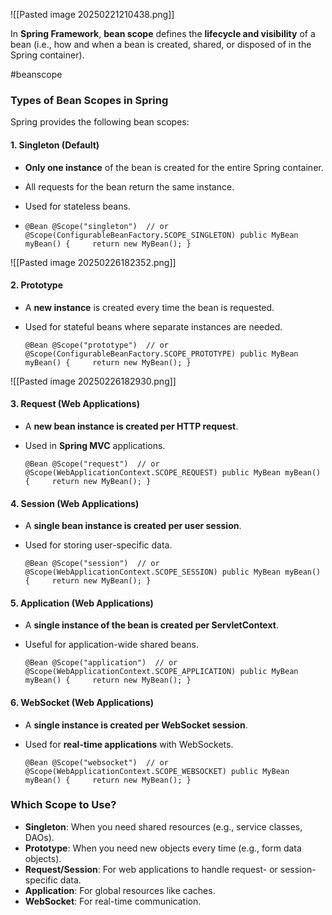 ![[Pasted image 20250221210438.png]]

In **Spring Framework**, **bean scope** defines the **lifecycle and visibility** of a bean (i.e., how and when a bean is created, shared, or disposed of in the Spring container).

#beanscope
### **Types of Bean Scopes in Spring**

Spring provides the following bean scopes:

#### **1. Singleton (Default)**

- **Only one instance** of the bean is created for the entire Spring container.
    
- All requests for the bean return the same instance.
    
- Used for stateless beans.
- 
    `@Bean @Scope("singleton")  // or @Scope(ConfigurableBeanFactory.SCOPE_SINGLETON) public MyBean myBean() {     return new MyBean(); }`
    
![[Pasted image 20250226182352.png]]

#### **2. Prototype**

- A **new instance** is created every time the bean is requested.
    
- Used for stateful beans where separate instances are needed.

    `@Bean @Scope("prototype")  // or @Scope(ConfigurableBeanFactory.SCOPE_PROTOTYPE) public MyBean myBean() {     return new MyBean(); }`
    
![[Pasted image 20250226182930.png]]

#### **3. Request (Web Applications)**

- A **new bean instance is created per HTTP request**.
    
- Used in **Spring MVC** applications.

    `@Bean @Scope("request")  // or @Scope(WebApplicationContext.SCOPE_REQUEST) public MyBean myBean() {     return new MyBean(); }`
    

#### **4. Session (Web Applications)**

- A **single bean instance is created per user session**.
    
- Used for storing user-specific data.
    
    `@Bean @Scope("session")  // or @Scope(WebApplicationContext.SCOPE_SESSION) public MyBean myBean() {     return new MyBean(); }`
    

#### **5. Application (Web Applications)**

- A **single instance of the bean is created per ServletContext**.
    
- Useful for application-wide shared beans.

    `@Bean @Scope("application")  // or @Scope(WebApplicationContext.SCOPE_APPLICATION) public MyBean myBean() {     return new MyBean(); }`
    

#### **6. WebSocket (Web Applications)**

- A **single instance is created per WebSocket session**.
    
- Used for **real-time applications** with WebSockets.
    
    `@Bean @Scope("websocket")  // or @Scope(WebApplicationContext.SCOPE_WEBSOCKET) public MyBean myBean() {     return new MyBean(); }`
    

### **Which Scope to Use?**

- **Singleton**: When you need shared resources (e.g., service classes, DAOs).
- **Prototype**: When you need new objects every time (e.g., form data objects).
- **Request/Session**: For web applications to handle request- or session-specific data.
- **Application**: For global resources like caches.
- **WebSocket**: For real-time communication. 


